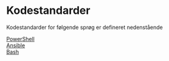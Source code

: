 # Kodestandarder
Kodestandarder for følgende sprøg er defineret nedenstående

[PowerShell](CodingConventions-PowerShell.md)  
[Ansible](CodingConventions-Ansible.md)  
[Bash](CodingConventions-Bash.md)  
